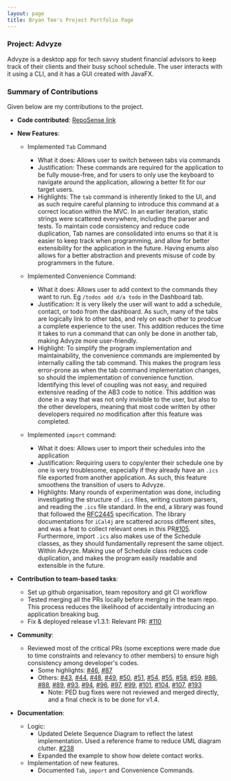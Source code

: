 ```yaml
---
layout: page
title: Bryan Tee's Project Portfolio Page
---
```


### Project: Advyze

Advyze is a desktop app for tech savvy student financial advisors to keep track of their clients and their busy school schedule. The user interacts with it using a CLI, and it has a GUI created with JavaFX.

### Summary of Contributions

Given below are my contributions to the project.

* **Code contributed**: [RepoSense link](https://nus-cs2103-ay2122s1.github.io/tp-dashboard/?search=spdpnd98&sort=groupTitle&sortWithin=title&timeframe=commit&mergegroup=&groupSelect=groupByRepos&breakdown=true&checkedFileTypes=docs~functional-code~test-code~other&since=2021-09-17)

* **New Features**: 
  * Implemented `Tab` Command
    * What it does: Allows user to switch between tabs via commands
    * Justification: These commands are required for the application to be fully mouse-free, and for users to only use the keyboard to navigate around the application, allowing a better fit for our target users.
    * Highlights: The `tab` command is inherently linked to the UI, and as such require careful planning to introduce this command at a correct location within the MVC. In an earlier iteration, static strings were scattered everywhere, including the parser and tests. To maintain code consistency and reduce code duplication, Tab names are consolidated into enums so that it is easier to keep track when programming, and allow for better extensibility for the application in the future. Having enums also allows for a better abstraction and prevents misuse of code by programmers in the future.
  
  * Implemented Convenience Command:
    * What it does: Allows user to add context to the commands they want to run. Eg `/todos add d/a todo` in the Dashboard tab.
    * Justification: It is very likely the user will want to add a schedule, contact, or todo from the dashboard. As such, many of the tabs are logically link to other tabs, and rely on each other to prodcue a complete experience to the user. This addition reduces the time it takes to run a command that can only be done in another tab, making Advyze more user-friendly. 
    * Highlight: To simplify the program implementation and maintainability, the convenience commands are implemented by internally calling the tab command. This makes the program less error-prone as when the tab command implementation changes, so should the implementation of convenience function. Identifying this level of coupling was not easy, and required extensive reading of the AB3 code to notice. This addition was done in a way that was not only invisible to the user, but also to the other developers, meaning that most code written by other developers required _no_ modification after this feature was completed.

  * Implemented `import` command:
    * What it does: Allows user to import their schedules into the application
    * Justification: Requiring users to copy/enter their schedule one by one is very troublesome, especially if they already have an `.ics` file exported from another application. As such, this feature smoothens the transition of users to Advyze.
    * Highlights: Many rounds of experimentation was done, including investigating the structure of `.ics` files, writing custom parsers, and reading the `.ics` file standard. In the end, a library was found that followed the [RFC2445](http://www.faqs.org/rfcs/rfc2445.html) specification. The library documentations for `iCal4j` are scattered across different sites, and was a feat to collect relevant ones in this PR[#105](https://github.com/AY2122S1-CS2103-T14-4/tp/pull/105). Furthermore, import `.ics` also makes use of the Schedule classes, as they should fundamentally represent the same object. Within Advyze. Making use of Schedule class reduces code duplication, and makes the program easily readable and extensible in the future.

* **Contribution to team-based tasks**:
  * Set up github organisation, team repository and git CI workflow
  * Tested merging all the PRs locally before merging in the team repo. This process reduces the likelihood of accidentally introducing an application breaking bug.
  * Fix & deployed release v1.3.1: Relevant PR: [#110](https://github.com/AY2122S1-CS2103-T14-4/tp/pull/110)

* **Community**:
  * Reviewed most of the critical PRs (some exceptions were made due to time constraints and relevancy to other members) to ensure high consistency among developer's codes.
    * Some highlights: [#46](https://github.com/AY2122S1-CS2103-T14-4/tp/pull/46), [#87](https://github.com/AY2122S1-CS2103-T14-4/tp/pull/87)
    * Others: [#43](https://github.com/AY2122S1-CS2103-T14-4/tp/pull/43), [#44](https://github.com/AY2122S1-CS2103-T14-4/tp/pull/44), [#48](https://github.com/AY2122S1-CS2103-T14-4/tp/pull/48), [#49](https://github.com/AY2122S1-CS2103-T14-4/tp/pull/49), [#50](https://github.com/AY2122S1-CS2103-T14-4/tp/pull/50), [#51](https://github.com/AY2122S1-CS2103-T14-4/tp/pull/51), [#54](https://github.com/AY2122S1-CS2103-T14-4/tp/pull/54), [#55](https://github.com/AY2122S1-CS2103-T14-4/tp/pull/55), [#58](https://github.com/AY2122S1-CS2103-T14-4/tp/pull/58), [#59](https://github.com/AY2122S1-CS2103-T14-4/tp/pull/59), [#86](https://github.com/AY2122S1-CS2103-T14-4/tp/pull/86), [#88](https://github.com/AY2122S1-CS2103-T14-4/tp/pull/88), [#89](https://github.com/AY2122S1-CS2103-T14-4/tp/pull/89), [#93](https://github.com/AY2122S1-CS2103-T14-4/tp/pull/93), [#94](https://github.com/AY2122S1-CS2103-T14-4/tp/pull/94), [#96](https://github.com/AY2122S1-CS2103-T14-4/tp/pull/96), [#97](https://github.com/AY2122S1-CS2103-T14-4/tp/pull/97), [#99](https://github.com/AY2122S1-CS2103-T14-4/tp/pull/99), [#101](https://github.com/AY2122S1-CS2103-T14-4/tp/pull/101), [#104](https://github.com/AY2122S1-CS2103-T14-4/tp/pull/104), [#107](https://github.com/AY2122S1-CS2103-T14-4/tp/pull/107), [#193](https://github.com/AY2122S1-CS2103-T14-4/tp/pull/193)
      * Note: PED bug fixes were not reviewed and merged directly, and a final check is to be done for v1.4.

* **Documentation**:
  * Logic:
    * Updated Delete Sequence Diagram to reflect the latest implementation. Used a reference frame to reduce UML diagram clutter. [#238](https://github.com/AY2122S1-CS2103-T14-4/tp/pull/238)
    * Expanded the example to show how delete contact works.
  * Implementation of new features.
    * Documented `Tab`, `import` and Convenience Commands.
